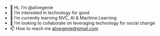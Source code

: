 - 👋 Hi, I’m @alivegenie
- 👀 I’m interested in technology for good
- 🌱 I’m currently learning NVC, AI & Machine Learning
- 💞️ I’m looking to collaborate on leveraging technology for social change 
- 📫 How to reach me alivegenie@gmail.com

<!---
alivegenie/alivegenie is a ✨ special ✨ repository because its `README.md` (this file) appears on your GitHub profile.
You can click the Preview link to take a look at your changes.
--->
